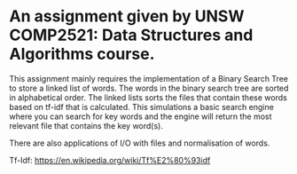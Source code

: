 # An assignment given by UNSW COMP2521: Data Structures and Algorithms course.

This assignment mainly requires the implementation of a Binary Search Tree to store a linked list of words. The words in the binary search tree are sorted
in alphabetical order. The linked lists sorts the files that contain these words based on tf-idf that is calculated. This simulations a basic search engine where
you can search for key words and the engine will return the most relevant file that contains the key word(s).

There are also applications of I/O with files and normalisation of words.

Tf-Idf: https://en.wikipedia.org/wiki/Tf%E2%80%93idf
